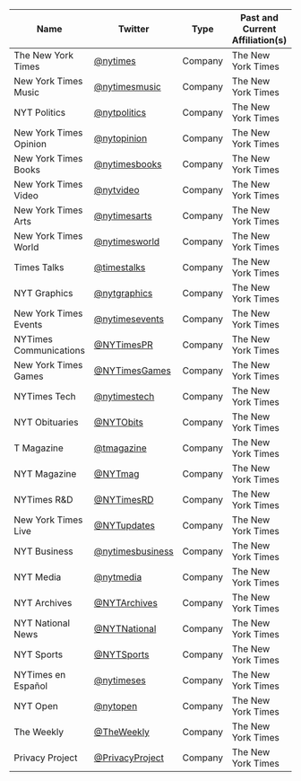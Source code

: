 | Name                   | Twitter                                                         | Type    | Past and Current Affiliation(s) | Description |
| ---------------------- | --------------------------------------------------------------- | ------- | ------------------------------- | ----------- |
| The New York Times     | [@nytimes](https://twitter.com/nytimes)                         | Company | The New York Times              | N/A         |
| New York Times Music   | [@nytimesmusic](https://twitter.com/nytimesmusic?lang=en)       | Company | The New York Times              | N/A         |
| NYT Politics           | [@nytpolitics](https://twitter.com/nytpolitics?lang=en)         | Company | The New York Times              | N/A         |
| New York Times Opinion | [@nytopinion](https://twitter.com/nytopinion?lang=en)           | Company | The New York Times              | N/A         |
| New York Times Books   | [@nytimesbooks](https://twitter.com/nytimesbooks?lang=en)       | Company | The New York Times              | N/A         |
| New York Times Video   | [@nytvideo](https://twitter.com/nytvideo?lang=en)               | Company | The New York Times              | N/A         |
| New York Times Arts    | [@nytimesarts](https://twitter.com/nytimesarts?lang=en)         | Company | The New York Times              | N/A         |
| New York Times World   | [@nytimesworld](https://twitter.com/nytimesworld?lang=en)       | Company | The New York Times              | N/A         |
| Times Talks            | [@timestalks](https://twitter.com/timestalks)                   | Company | The New York Times              | N/A         |
| NYT Graphics           | [@nytgraphics](https://twitter.com/nytgraphics)                 | Company | The New York Times              | N/A         |
| New York Times Events  | [@nytimesevents](https://twitter.com/nytimesevents)             | Company | The New York Times              | N/A         |
| NYTimes Communications | [@NYTimesPR](https://twitter.com/nytimespr?lang=en)             | Company | The New York Times              | N/A         |
| New York Times Games   | [@NYTimesGames](https://twitter.com/nytimesgames?lang=en)       | Company | The New York Times              | N/A         |
| NYTimes Tech           | [@nytimestech](https://twitter.com/nytimestech)                 | Company | The New York Times              | N/A         |
| NYT Obituaries         | [@NYTObits](https://twitter.com/nytobits?lang=en)               | Company | The New York Times              | N/A         |
| T Magazine             | [@tmagazine](https://twitter.com/tmagazine)                     | Company | The New York Times              | N/A         |
| NYT Magazine           | [@NYTmag](https://twitter.com/nytmag)                           | Company | The New York Times              | N/A         |
| NYTimes R&D            | [@NYTimesRD](https://rd.nytimes.com/)                           | Company | The New York Times              | N/A         |
| New York Times Live    | [@NYTupdates](https://twitter.com/nytupdates)                   | Company | The New York Times              | N/A         |
| NYT Business           | [@nytimesbusiness](https://twitter.com/nytimesbusiness?lang=en) | Company | The New York Times              | N/A         |
| NYT Media              | [@nytmedia](https://twitter.com/nytmedia)                       | Company | The New York Times              | N/A         |
| NYT Archives           | [@NYTArchives](https://twitter.com/nytarchives)                 | Company | The New York Times              | N/A         |
| NYT National News      | [@NYTNational](https://twitter.com/nytnational?lang=en)         | Company | The New York Times              | N/A         |
| NYT Sports             | [@NYTSports](https://twitter.com/nytsports?lang=en)             | Company | The New York Times              | N/A         |
| NYTimes en Español     | [@nytimeses](https://twitter.com/nytimeses?lang=en)             | Company | The New York Times              | N/A         |
| NYT Open               | [@nytopen](https://twitter.com/nytopen)                         | Company | The New York Times              | N/A         |
| The Weekly             | [@TheWeekly](https://twitter.com/theweekly)                     | Company | The New York Times              | N/A         |
| Privacy Project        | [@PrivacyProject](https://twitter.com/privacyproject?lang=en)   | Company | The New York Times              | N/A         |
